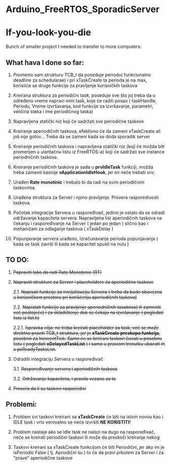 # Arduino_FreeRTOS_SporadicServer

# If-you-look-you-die
Bunch of smaller project I needed to transfer to more computers:

## What hava I done so far:

1. Promenio sam strukturu TCB_t da poseduje periodu( funkcionalno deadline za schedularae) i pri xTaskCreate ta perioda je na max, koristiće se druge funkcije za pravljenje korisničkih taskova

2. Kreirana struktura za periodični task, poseduje sve što joj treba da u određeno vreme napravi mini task, koje će raditi posao ( taskHandle, Periodu, Vreme izvršavanja, kod funkcije za izvršavanje, parametri, veličina steka i ime periodičnog taska)

3. Napravljena statički niz koji će sadržati sve periodične taskove

4. Kreiranje aperiodičnih taskova, efektivno će da zameni xTaskCreate ali još nije gotov... Treba da se zameni kada se doda sporadik server

5. Kreiranje periodičnih taskova i napravljena statički niz (koji će možda biti promenjen u ulantačnu listu iz FreeRTOS-a) koji će sadržati sve instance periodničnih taskova. 

6. Kreiranje periodičnih taskova je sada u **prvIdleTask** funkciji, možda treba zamenti kasnije **vApplicationIdleHook**, jer mi neće trebati vrv;

7. Urađen **Rate monotinic** i trebalo bi da radi na svim periodičnim taskovima.

8. Urađena struktura za Server i njeno pravljenje. Provera rasporedivosti taskova.

9. Početak integracije Servera u raspoređivač, jedino je ostalo da se odradi održavanje kapaciteta servera. Napravljena list aperiodičnih taskova na čekanju i raspoređivanje na Server ( jedan po jedan ) slično kao i mehanizam za odlaganje taskova ( xTaskDelay )

10. Popunjavanje servera urađeno, Izračunavanje perioda popunjavanja ( kada se task završi ili kada se kapacitet spusti na nulu )


## TO DO:
1. ~~Popraviti tako da radi Rate Monotonic (RT)~~

2. ~~Napraviti strukture za Server i placeholdere za aperiodične taskove~~
 
   2.1. ~~Napisati funkcije za inicijalizaciju Servera ( treba da bude obavezna u korisničkom prostoru pri korišćenju aperiodičnih taskova)~~
 
   2.2. ~~Napistati funkcije za pravljenje aperiodničnih tasakova( ili zameniti već postojeće) i za skladištenje dok se čekaju na izvršavanje ( pogledati liste iz list.h)~~
   
      2.2.1. ~~Ispravka cilja: ne treba kreirati placeholder za task, već se može direktno praviti TCB_t struktura, jer je **xTaskCreate preskupa funkcija**, posebno za IncreentTick. Samo će se kreirani taskovi čuvati u posobnu listu ( pogledati **xDelayedTaskList** ) i samo u praviom trenutku ubacati ih u pxReadyTasksList.~~

3. Odraditi integraciju Servera u raspoređivač

   3.1. ~~Raspoređivanje servera i aperiodičnih taskova~~
   
   3.2. ~~Održavanje kapaciteta, i pravila vezano za to~~

4. ~~Provera da li su taskovi rasporedivi~~


## Problemi:

 1. Problem svi taskovi kreirani sa **xTaskCreate** će biti na istom novou kao i IDLE task i vrlo verovatno se neće izvršiti **NE KORISTITI!**
 
 2. Problem nastaje ako se Idle task ne nalazi na dugo na raspoređivač, neće se kreirati periodični taskovi ili može da preskoči kreiranje nekog
 
 3. Taskovi kreirani sa xTaskCreate funkcijom će biti Periodični, jer ako im je isPeriodic False ( tj. Apriodični su ) to će da pravi prbolem za Server i za "prave" aperiodične taskove 
